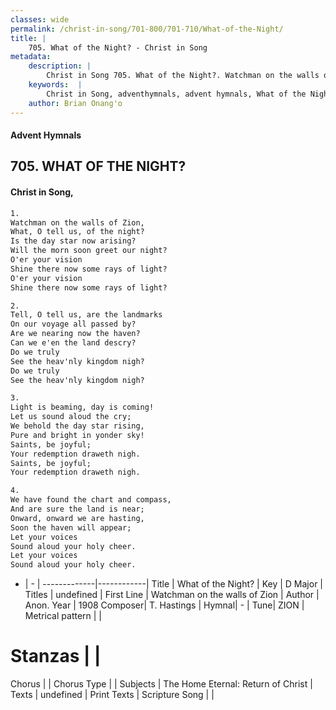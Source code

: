 ```yaml
---
classes: wide
permalink: /christ-in-song/701-800/701-710/What-of-the-Night/
title: |
    705. What of the Night? - Christ in Song
metadata:
    description: |
        Christ in Song 705. What of the Night?. Watchman on the walls of Zion, What, O tell us, of the night? Is the day star now arising? Will the morn soon greet our night? O'er your vision Shine there now some rays of light? O'er your vision Shine there now some rays of light?
    keywords:  |
        Christ in Song, adventhymnals, advent hymnals, What of the Night?, Watchman on the walls of Zion. 
    author: Brian Onang'o
---
```


#### Advent Hymnals
## 705. WHAT OF THE NIGHT?
####  Christ in Song,

```txt
1.
Watchman on the walls of Zion,
What, O tell us, of the night?
Is the day star now arising?
Will the morn soon greet our night?
O'er your vision
Shine there now some rays of light?
O'er your vision
Shine there now some rays of light?

2.
Tell, O tell us, are the landmarks
On our voyage all passed by?
Are we nearing now the haven?
Can we e'en the land descry?
Do we truly
See the heav'nly kingdom nigh?
Do we truly
See the heav'nly kingdom nigh?

3.
Light is beaming, day is coming!
Let us sound aloud the cry;
We behold the day star rising,
Pure and bright in yonder sky!
Saints, be joyful;
Your redemption draweth nigh.
Saints, be joyful;
Your redemption draweth nigh.

4.
We have found the chart and compass,
And are sure the land is near;
Onward, onward we are hasting,
Soon the haven will appear;
Let your voices
Sound aloud your holy cheer.
Let your voices
Sound aloud your holy cheer.

```

- |   -  |
-------------|------------|
Title | What of the Night? |
Key | D Major |
Titles | undefined |
First Line | Watchman on the walls of Zion |
Author | Anon.
Year | 1908
Composer| T. Hastings |
Hymnal|  - |
Tune| ZION |
Metrical pattern | |
# Stanzas |  |
Chorus |  |
Chorus Type |  |
Subjects | The Home Eternal: Return of Christ |
Texts | undefined |
Print Texts | 
Scripture Song |  |
    
